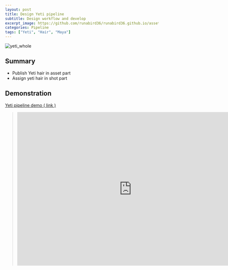 ```yaml
---
layout: post
title: Design Yeti pipeline
subtitle: Design workflow and develop
excerpt_image: https://github.com/runabird36/runabird36.github.io/assets/34437660/03072f0d-cb60-42ed-9c02-0b1b966ab5c2
categories: Pipeline
tags: ["Yeti", "Hair", "Maya"]
---
```



![yeti_whole](https://github.com/runabird36/runabird36.github.io/assets/34437660/03072f0d-cb60-42ed-9c02-0b1b966ab5c2)


## Summary

- Publish Yeti hair in asset part
- Assign yeti hair in shot part


## Demonstration

[ Yeti pipeline demo ( link )](https://youtu.be/rbor4agqIuo)
> <iframe width="750" height="505" src="https://www.youtube.com/embed/rbor4agqIuo?si=tePdKUb33bZBoMsu" title="YouTube video player" frameborder="0" allow="accelerometer; autoplay; clipboard-write; encrypted-media; gyroscope; picture-in-picture; web-share" allowfullscreen></iframe>

